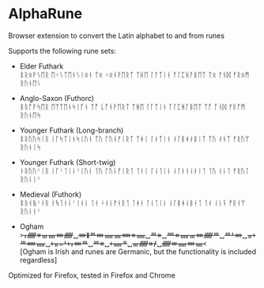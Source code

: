 # AlphaRune

Browser extension to convert the Latin alphabet to and from runes

Supports the following rune sets:
* Elder Futhark  
ᛒᚱᛟᚹᛊᛖᚱ ᛖᚲᛊᛏᛖᚾᛊᛁᛟᚾ ᛏᛟ ᚲᛟᚾᚹᛖᚱᛏ ᛏᚺᛖ ᛚᚨᛏᛁᚾ ᚨᛚᛈᚺᚨᛒᛖᛏ ᛏᛟ ᚨᚾᛞ ᚠᚱᛟᛗ ᚱᚢᚾᛖᛊ

* Anglo-Saxon (Futhorc)  
ᛒᚱᚩᚹᛋᛖᚱ ᛖᛉᛏᛖᚾᛋᛁᚩᚾ ᛏᚩ ᚳᚩᚾᚹᛖᚱᛏ ᛏᚻᛖ ᛚᚪᛏᛁᚾ ᚪᛚᛈᚻᚪᛒᛖᛏ ᛏᚩ ᚪᚾᛞ ᚠᚱᚩᛗ ᚱᚢᚾᛖᛋ

* Younger Futhark (Long-branch)  
ᛒᚱᚢᚢᛋᛁᚱ ᛁᚴᛋᛏᛁᚾᛋᛁᚢᚾ ᛏᚢ ᚴᚢᚾᚠᛁᚱᛏ ᛏᚼᛁ ᛚᛅᛏᛁᚾ ᛅᛚᛒᚼᛅᛒᛁᛏ ᛏᚢ ᛅᚾᛏ ᚠᚱᚢᛘ ᚱᚢᚾᛁᛋ 

* Younger Futhark (Short-twig)  
ᛓᚱᚢᚢᛌᛁᚱ ᛁᚴᛌᛐᛁᚿᛌᛁᚢᚿ ᛐᚢ ᚴᚢᚿᚠᛁᚱᛐ ᛐᚽᛁ ᛚᛆᛐᛁᚿ ᛆᛚᛓᚽᛆᛓᛁᛐ ᛐᚢ ᛆᚿᛐ ᚠᚱᚢᛙ ᚱᚢᚿᛁᛌ

* Medieval (Futhork)  
ᛒᚱᚮᚥᛌᛂᚱ ᛂᛪᛐᛂᚿᛌᛁᚮᚿ ᛐᚮ ᛍᚮᚿᚠᛂᚱᛐ ᛐᚼᛂ ᛚᛆᛐᛁᚿ ᛆᛚᛔᚼᛆᛒᛂᛐ ᛐᚮ ᛆᚿᛑ ᚡᚱᚮᛘ ᚱᚢᚿᛂᛌ

* Ogham  
᚛ᚁᚏᚑᚃᚄᚓᚏ␣ᚓᚕᚈᚓᚅᚄᚔᚑᚅ␣ᚈᚑ␣ᚉᚑᚅᚃᚓᚏᚈ␣ᚈᚆᚓ␣ᚂᚐᚈᚔᚅ␣ᚐᚂᚚᚆᚐᚁᚓᚈ␣ᚈᚑ␣ᚐᚅᚇ␣ᚃᚏᚑᚋ␣ᚏᚒᚅᚓᚄ᚜  
[Ogham is Irish and runes are Germanic, but the functionality is included regardless]

Optimized for Firefox, tested in Firefox and Chrome